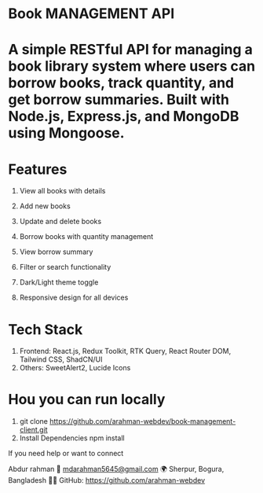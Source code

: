 # Book MANAGEMENT API

# A simple RESTful API for managing a book library system where users can borrow books, track quantity, and get borrow summaries. Built with Node.js, Express.js, and MongoDB using Mongoose.

# Features

1. View all books with details

2. Add new books

3. Update and delete books

4. Borrow books with quantity management

5. View borrow summary

6. Filter or search functionality

7. Dark/Light theme toggle

8. Responsive design for all devices


# Tech Stack
1. Frontend: React.js, Redux Toolkit, RTK Query, React Router DOM, Tailwind CSS, ShadCN/UI
2. Others: SweetAlert2, Lucide Icons

# Hou you can run locally
1. git clone https://github.com/arahman-webdev/book-management-client.git
2. Install Dependencies npm install


If you need help or want to connect

Abdur rahman 📧 mdarahman5645@gmail.com 🌍 Sherpur, Bogura, Bangladesh 👨‍💻 GitHub: https://github.com/arahman-webdev
